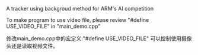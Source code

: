 A tracker using backgroud method for ARM's AI competition

To make program to use video file, please review "#define USE_VIDEO_FILE" in "main_demo.cpp"

修改main_demo.cpp中的宏定义:"#define USE_VIDEO_FILE" 可以控制使用摄像头还是读取视频文件。
